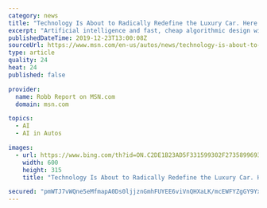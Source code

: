 ```yaml
---
category: news
title: "Technology Is About to Radically Redefine the Luxury Car. Here’s How."
excerpt: "Artificial intelligence and fast, cheap algorithmic design will transform the automobile—and it will only get weirder from there."
publishedDateTime: 2019-12-23T13:00:08Z
sourceUrl: https://www.msn.com/en-us/autos/news/technology-is-about-to-radically-redefine-the-luxury-car-here’s-how/ar-BBYhKKJ
type: article
quality: 24
heat: 24
published: false

provider:
  name: Robb Report on MSN.com
  domain: msn.com

topics:
  - AI
  - AI in Autos

images:
  - url: https://www.bing.com/th?id=ON.C2DE1B23AD5F331599302F2735899693
    width: 600
    height: 315
    title: "Technology Is About to Radically Redefine the Luxury Car. Here’s How."

secured: "pmWTJ7vWQne5eMfmapA0Ds0ljjznGmhFUYEE6viVnQHXaLK/mcEWFYZgGY9YxMZ0pYHsXrJ3wGjaEQ3dk7aur3xpm+dfO4fr9nLSK+vKLUk2hOivgHgJfkLCZcCIjBNKxL7VZ5lQU3EYksJC8kcN2ilRMSNaGe4iQNHzEFwBZAmnI+9CMj7tXonvfDJDaCfZiIPzw/2j7IQL+XRerjH2Ft9MLwcluB+rZihKXuLEYkmYqMYFJuTFGr8TmkV2di9vjNAA8LM6rUOa3LTXNDOlMg==;jSnqbgnDYQY+rYF4iQ+WNQ=="
---
```


